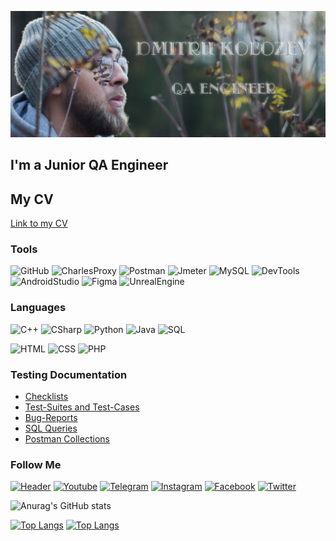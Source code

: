 [![Header](https://github.com/dkob1996/dkob1996/blob/main/assets/ava12.png)](https://www.facebook.com/profile.php?id=100090091642972)

## I'm a Junior QA Engineer
## My CV
[Link to my CV](https://drive.google.com/file/d/1w5FiZcruSVPVc9QRh1hVvFHjBOeevzeF/view?usp=sharing)
<br>

### Tools
![GitHub](https://img.shields.io/badge/Github-090909?style=for-the-badge&logo=github&logoColor=8cc4d7)
![CharlesProxy](https://img.shields.io/badge/Charles_Proxy-090909?style=for-the-badge&logo=charlesproxy&logoColor=8cc4d7)
![Postman](https://img.shields.io/badge/Postman-090909?style=for-the-badge&logo=postman&logoColor=f76935)
![Jmeter](https://img.shields.io/badge/Jmeter-090909?style=for-the-badge&logo=Apache&logoColor=red)
![MySQL](https://img.shields.io/badge/MySQL-090909?style=for-the-badge&logo=mysql&logoColor=white)
![DevTools](https://img.shields.io/badge/DevTools-090909?style=for-the-badge&logo=googlechrome&logoColor=2674f2)
![AndroidStudio](https://img.shields.io/badge/Android_Studio-090909?style=for-the-badge&logo=androidstudio&logoColor=3ad07d)
![Figma](https://img.shields.io/badge/Figma-090909?style=for-the-badge&logo=figma&logoColor=7d5fa6)
![UnrealEngine](https://img.shields.io/badge/Unreal_Engine-090909?style=for-the-badge&logo=UnrealEngine&logoColor=white)

### Languages
![C++](https://img.shields.io/badge/-C++-090909?style=for-the-badge&logo=C%2b%2b&logoColor=6296CC)
![CSharp](https://img.shields.io/badge/-CSharp-090909?style=for-the-badge&logo=C#&logoColor=6296CC)
![Python](https://img.shields.io/badge/-Python-090909?style=for-the-badge&logo=Python&logoColor=yellow)
![Java](https://img.shields.io/badge/-Java-090909?style=for-the-badge&logo=Oracle&logoColor=red)
![SQL](https://img.shields.io/badge/SQL-090909?style=for-the-badge&logo=mysql&logoColor=white)

![HTML](https://img.shields.io/badge/Html-090909?style=for-the-badge&logo=html5&logoColor=yellow)
![CSS](https://img.shields.io/badge/css-090909?style=for-the-badge&logo=w3c&logoColor=00618a)
![PHP](https://img.shields.io/badge/php-090909?style=for-the-badge&logo=php&logoColor=f76935)

### Testing Documentation

- [Checklists](https://github.com/dkob1996/Checklists)
- [Test-Suites and Test-Cases](https://github.com/dkob1996/Test-Suites_and_Test-Cases)
- [Bug-Reports](https://github.com/dkob1996/Bug-Reports)
- [SQL Queries](https://github.com/dkob1996/SQL-Queries)
- [Postman Collections](https://github.com/dkob1996/Postman-Collections)

### Follow Me

[![Header](https://img.shields.io/badge/Linkedin-090909?style=for-the-badge&logo=linkedin&logoColor=0073b1)](https://www.linkedin.com/in/dkob-qa/)
[![Youtube](https://img.shields.io/badge/Youtube-090909?style=for-the-badge&logo=youtube&logoColor=f70000)]()
[![Telegram](https://img.shields.io/badge/Telegram-090909?style=for-the-badge&logo=telegram&logoColor=31a5db)](https://t.me/dkob_qa)
[![Instagram](https://img.shields.io/badge/Instagram-090909?style=for-the-badge&logo=instagram&logoColor=9939a3)](https://www.instagram.com/dkob_qa/)
[![Facebook](https://img.shields.io/badge/-Facebook-090909?style=for-the-badge&logo=Facebook&logoColor=1195F5)](https://www.facebook.com/dkob1996)
[![Twitter](https://img.shields.io/badge/Twitter-090909?style=for-the-badge&logo=twitter&logoColor=1c96e8)]()

![Anurag's GitHub stats](https://github-readme-stats.vercel.app/api?username=dkob1996&show_icons=true&theme=tokyonight)<br>

[![Top Langs](https://github-readme-stats.vercel.app/api/top-langs/?username=dkob1996&hide=powershell&langs_count=8&layout=compact)](https://github.com/dkob1996)
[![Top Langs](https://github-readme-stats.vercel.app/api/top-langs/?username=dkob1996&hide=python&langs_count=8&layout=compact)](https://github.com/dkob1996)
